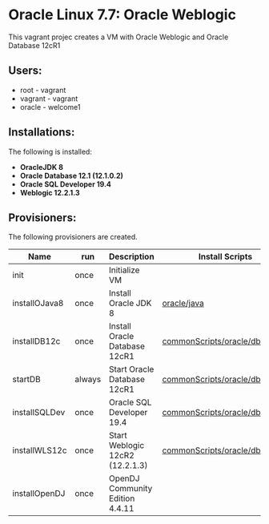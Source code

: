 # Oracle Linux 7.7: Oracle Weblogic
This vagrant projec creates a VM with Oracle Weblogic and Oracle Database 12cR1

## Users: 
+ root - vagrant
+ vagrant - vagrant
+ oracle - welcome1

## Installations:
The following is installed:
+ **OracleJDK 8** 
+ **Oracle Database 12.1 (12.1.0.2)** 
+ **Oracle SQL Developer 19.4**
+ **Weblogic 12.2.1.3** 

## Provisioners:
The following provisioners are created.

| Name                   | run     | Description                      | Install Scripts     | Install Binaries |
| ---------------------- | --------|----------------------------------| --------------------|------------------|
| init                   | once    | Initialize VM                    |                     |                  |
| installOJava8          | once    | Install Oracle JDK 8             | [oracle/java](../Stage/commonScripts/oracle/java/README.md) | [installBinaries/Oracle/Java](../Stage/installBinaries/Oracle/Java/README.md) |
| installDB12c           | once    | Install Oracle Database 12cR1    | [commonScripts/oracle/db/12.1](../Stage/commonScripts/oracle/db/12.1/README.md) | [installBinaries/Oracle/DB/12.1.0.2/x86_64](../Stage/installBinaries/Oracle/DB/12.1.0.2/x86_64/README.md) |
| startDB                | always  | Start Oracle Database 12cR1      | [commonScripts/oracle/db/12.1](../Stage/commonScripts/oracle/db/12.1/README.md) |  |
| installSQLDev          | once    | Oracle SQL Developer 19.4        | [commonScripts/oracle/db/sqldev](../Stage/commonScripts/oracle/db/sqldev/README.md) |  [installBinaries/Oracle/DB/SQLDeveloper](../Stage/installBinaries/Oracle/DB/SQLDeveloper/README.md) |
| installWLS12c          | once    | Start Weblogic 12cR2 (12.2.1.3)  | [commonScripts/oracle/db/12.1](../Stage/commonScripts/oracle/db/12.1/README.md) | [installBinaries/Oracle/FMW/12.2.1.3/WLS](../Stage/installBinaries/Oracle/FMW/12.2.1.3/WLS/README.md) |
| installOpenDJ          | once    | OpenDJ Community Edition 4.4.11  |                     |                  | 